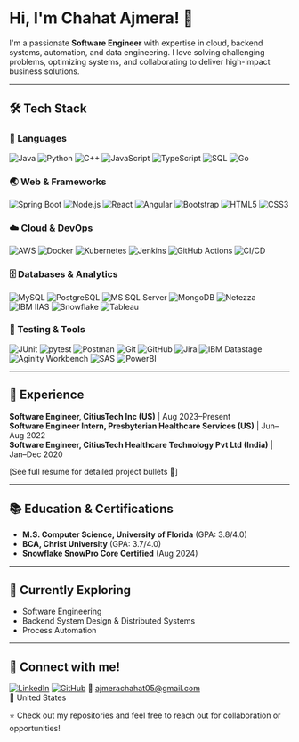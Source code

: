 # Hi, I'm Chahat Ajmera! 👋

I'm a passionate **Software Engineer** with expertise in cloud, backend systems, automation, and data engineering. I love solving challenging problems, optimizing systems, and collaborating to deliver high-impact business solutions.

---

## 🛠️ Tech Stack

### 🚀 Languages
![Java](https://img.shields.io/badge/Java-007396?style=flat&logo=java&logoColor=white)
![Python](https://img.shields.io/badge/Python-3776ab?style=flat&logo=python&logoColor=white)
![C++](https://img.shields.io/badge/C++-00599c?style=flat&logo=c%2B%2B&logoColor=white)
![JavaScript](https://img.shields.io/badge/JavaScript-F7DF1E?style=flat&logo=javascript&logoColor=black)
![TypeScript](https://img.shields.io/badge/TypeScript-3178c6?style=flat&logo=typescript&logoColor=white)
![SQL](https://img.shields.io/badge/SQL-003B57?style=flat&logo=postgresql&logoColor=white)
![Go](https://img.shields.io/badge/Go-00ADD8?style=flat&logo=go&logoColor=white)

### 🌏 Web & Frameworks
![Spring Boot](https://img.shields.io/badge/Spring%20Boot-6DB33F?style=flat&logo=spring-boot&logoColor=white)
![Node.js](https://img.shields.io/badge/Node.js-339933?style=flat&logo=node.js&logoColor=white)
![React](https://img.shields.io/badge/React-61DAFB?style=flat&logo=react&logoColor=black)
![Angular](https://img.shields.io/badge/Angular-DD0031?style=flat&logo=angular&logoColor=white)
![Bootstrap](https://img.shields.io/badge/Bootstrap-563D7C?style=flat&logo=bootstrap&logoColor=white)
![HTML5](https://img.shields.io/badge/HTML5-E34F26?style=flat&logo=html5&logoColor=white)
![CSS3](https://img.shields.io/badge/CSS3-1572B6?style=flat&logo=css3&logoColor=white)

### ☁️ Cloud & DevOps
![AWS](https://img.shields.io/badge/AWS-232F3E?style=flat&logo=amazon-aws&logoColor=white)
![Docker](https://img.shields.io/badge/Docker-2496ED?style=flat&logo=docker&logoColor=white)
![Kubernetes](https://img.shields.io/badge/Kubernetes-326ce5?style=flat&logo=kubernetes&logoColor=white)
![Jenkins](https://img.shields.io/badge/Jenkins-D24939?style=flat&logo=jenkins&logoColor=white)
![GitHub Actions](https://img.shields.io/badge/GitHub%20Actions-2088FF?style=flat&logo=github-actions&logoColor=white)
![CI/CD](https://img.shields.io/badge/CI%2FCD-222222?style=flat&logo=github-actions&logoColor=white)

### 🗄️ Databases & Analytics
![MySQL](https://img.shields.io/badge/MySQL-4479A1?style=flat&logo=mysql&logoColor=white)
![PostgreSQL](https://img.shields.io/badge/PostgreSQL-4169E1?style=flat&logo=postgresql&logoColor=white)
![MS SQL Server](https://img.shields.io/badge/SQL%20Server-CC2927?style=flat&logo=microsoft-sql-server&logoColor=white)
![MongoDB](https://img.shields.io/badge/MongoDB-47A248?style=flat&logo=mongodb&logoColor=white)
![Netezza](https://img.shields.io/badge/Netezza-266789?style=flat)
![IBM IIAS](https://img.shields.io/badge/IBM%20IIAS-052FAD?style=flat)
![Snowflake](https://img.shields.io/badge/Snowflake-56B9EB?style=flat&logo=snowflake&logoColor=white)
![Tableau](https://img.shields.io/badge/Tableau-E97627?style=flat&logo=tableau&logoColor=white)

### 🧪 Testing & Tools
![JUnit](https://img.shields.io/badge/JUnit-25A162?style=flat&logo=java&logoColor=white)
![pytest](https://img.shields.io/badge/pytest-0A9EDC?style=flat)
![Postman](https://img.shields.io/badge/Postman-FF6C37?style=flat&logo=postman&logoColor=white)
![Git](https://img.shields.io/badge/Git-F05032?style=flat&logo=git&logoColor=white)
![GitHub](https://img.shields.io/badge/GitHub-181717?style=flat&logo=github&logoColor=white)
![Jira](https://img.shields.io/badge/Jira-0052CC?style=flat&logo=jira&logoColor=white)
![IBM Datastage](https://img.shields.io/badge/IBM%20Datastage-052FAD?style=flat)
![Aginity Workbench](https://img.shields.io/badge/Aginity%20Workbench-005776?style=flat)
![SAS](https://img.shields.io/badge/SAS-007AFF?style=flat&logo=sas&logoColor=white)
![PowerBI](https://img.shields.io/badge/PowerBI-F2C811?style=flat&logo=powerbi&logoColor=black)

---

## 💼 Experience

**Software Engineer, CitiusTech Inc (US)** | Aug 2023–Present  
**Software Engineer Intern, Presbyterian Healthcare Services (US)** | Jun–Aug 2022  
**Software Engineer, CitiusTech Healthcare Technology Pvt Ltd (India)** | Jan–Dec 2020  

[See full resume for detailed project bullets 📝]

---

## 📚 Education & Certifications

- **M.S. Computer Science, University of Florida** (GPA: 3.8/4.0)
- **BCA, Christ University** (GPA: 3.7/4.0)
- **Snowflake SnowPro Core Certified** (Aug 2024)

---

## 🌱 Currently Exploring

- Software Engineering
- Backend System Design & Distributed Systems
- Process Automation

---

## 🤝 Connect with me!

[![LinkedIn](https://img.shields.io/badge/LinkedIn-blue?style=flat&logo=linkedin)](https://linkedin.com/in/chahat-ajmera)
[![GitHub](https://img.shields.io/badge/GitHub-181717?style=flat&logo=github&logoColor=white)](https://github.com/Chahat05)
📧 ajmerachahat05@gmail.com  
📍 United States

⭐ Check out my repositories and feel free to reach out for collaboration or opportunities!
